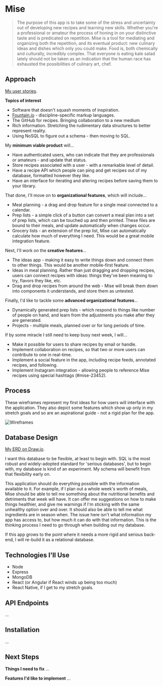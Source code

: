 # Mise

>The purpose of this app is to take some of the stress and uncertainty out of developing new recipes and learning new skills. Whether you're a professional or amateur the process of honing in on your distinctive taste and is predicated on repetition. Mise is a tool for mediating and organizing both the repetition, and its eventual product: new culinary ideas and dishes which only you could make. Food is, both chemically and culturally, incredibly complex. That everyone is eating kale salad lately should not be taken as an indication that the human race has exhausted the possibilities of culinary art, chef.

## Approach

[My user stories](https://trello.com/b/AWheJ8o2/mise).

**Topics of interest**

* Software that doesn't squash moments of inspiration. 
* [Fountain.io](https://fountain.io/) - discipline-specific markup languages.
* The GitHub for recipes. Bringing collaboration to a new medium
* Rich information. Stretching the rudimentary data structures to better represent reality.
* Using NoSQL to figure out a schema - then moving to SQL.

My **minimum viable product** will...

* Have authenticated users, who can indicate that they are professionals or amateurs - and update that status.
* Store recipes associated with a user - with a remarkable level of detail.
* Have a recipe API which people can ping and get recipes out of my database, formatted however they like.
* Have an interface for iterating and altering recipes before saving them to your library.

That done, I'll move on to **organizational features**, which will include...

* Meal planning - a drag and drop feature for a single meal connected to a calendar.
* Prep lists - a simple click of a button can convert a meal plan into a set of prep lists, which can be touched up and then printed. These files are bound to their meals, and update automatically when changes occur. 
* Grocery lists - an extension of the prep list, Mise can automatically calculate how much of everything I need. This would be a great mobile integration feature.

Next, I'll work on the **creative features**...

* The ideas app - making it easy to write things down and connect them to other things. This would be another mobile-first feature.
* Ideas in meal planning. Rather than just dragging and dropping recipes, users can connect recipes with ideas: things they've been meaning to try, flavors they like, etc.
* Drag and drop recipes from around the web - Mise will break them down into components it understands, and store them as untested.

Finally, I'd like to tackle some **advanced organizational features**...

* Dynamically generated prep lists - which respond to things like number of people on hand, and learn from the adjustments you make after they are generated.
* Projects - multiple meals, planned over or for long periods of time. 

If by some miracle I still need to keep busy next week, I will...

* Make it possible for users to share recipes by email or handle.
* Implement collaboration on recipes, so that two or more users can contribute to one in real-time.
* Implement a social feature in the app, including recipe feeds, annotated recipes, and following.
* Implement Instagram integration - allowing people to reference Mise recipes using special hashtags (#mise-23452).

## Process

These wireframes represent my first ideas for how users will interface with the application. They also depict some features which show up only in my stretch goals and so are an aspirational guide - not a rigid plan for the app.

![Wireframes](./readme-assets/wireframes.png)

## Database Design

[My ERD on Draw.io](https://drive.google.com/file/d/0B_Z_3OoTgJFkUWgwRmJpOVgxMmc/view?usp=sharing).

I want this database to be flexible, at least to begin with. SQL is the most robust and widely-adopted standard for 'serious databases', but to begin with, my database is kind of an experiment. My schema will benefit from that flexibility early on.

This application should do everything possible with the information available to it. For example, if I plan out a whole week's worth of meals, Mise should be able to tell me something about the nutritional benefits and detriments that week will have. It can offer me suggestions on how to make things healthier, and give me warnings if I'm sticking with the same unhealthy option over and over. It should also be able to tell me what ingredients are in season when. The issue here isn't what information my app has access to, but how much it can do with that information. This is the thinking process I need to go through when building out my database.

If this app grows to the point where it needs a more rigid and serious back-end, I will re-build it as a relational database. 

## Technologies I'll Use

* Node
* Express
* MongoDB
* React (or Angular if React winds up being too much)
* React Native, if I get to my stretch goals.

## API Endpoints
...

## Installation
...

## Next Steps

**Things I need to fix**
...

**Features I'd like to implement**
...
